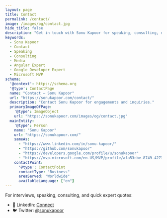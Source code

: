 ```yaml
---
layout: page
title: Contact
permalink: /contact/
image: /images/og/contact.jpg
hide_title: false
description: "Get in touch with Sonu Kapoor for speaking, consulting, media, and community initiatives."
keywords:
  - Sonu Kapoor
  - Contact
  - Speaking
  - Consulting
  - Media
  - Angular Expert
  - Google Developer Expert
  - Microsoft MVP
schema:
  '@context': https://schema.org
  '@type': ContactPage
  name: "Contact — Sonu Kapoor"
  url: "https://sonukapoor.com/contact/"
  description: "Contact Sonu Kapoor for engagements and inquiries."
  primaryImageOfPage:
    '@type': ImageObject
    url: "https://sonukapoor.com/images/og/contact.jpg"
  mainEntity:
    '@type': Person
    name: "Sonu Kapoor"
    url: "https://sonukapoor.com/"
    sameAs:
      - "https://www.linkedin.com/in/sonu-kapoor/"
      - "https://github.com/sonukapoor"
      - "https://developers.google.com/profile/u/sonukapoor"
      - "https://mvp.microsoft.com/en-US/MVP/profile/afa53cbe-8749-4273-a726-c850c4a95fe8"
    contactPoint:
      '@type': ContactPoint
      contactType: "Business"
      areaServed: "Worldwide"
      availableLanguage: ["en"]
---
```


For interviews, speaking, consulting, and quick expert quotes:

- 💼 LinkedIn: <a href="https://www.linkedin.com/in/sonu-kapoor/" target="_blank" rel="noopener">Connect</a>
- 🐦 Twitter: <a href="https://x.com/sonukapoor1978" target="_blank" rel="noopener">@sonukapoor</a>


